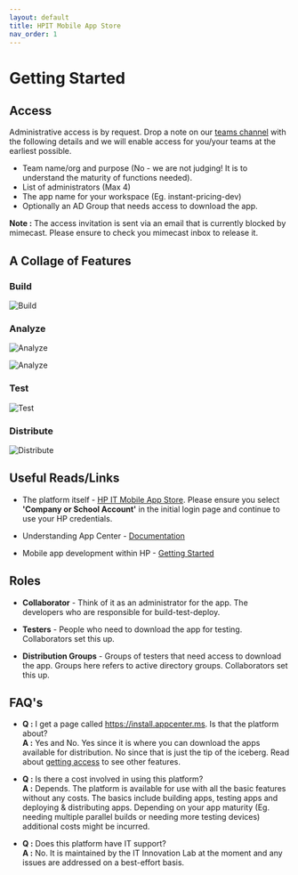 ```yaml
---
layout: default
title: HPIT Mobile App Store
nav_order: 1
---
```


# Getting Started

## Access

Administrative access is by request. Drop a note on our [teams channel](https://teams.microsoft.com/l/channel/19%3a5a50084f56a44112aef868c42f5449a9%40thread.skype/Digital%2520Blueprints?groupId=30bf84ee-cbc3-4b5f-9b5f-9ceb24daada4&tenantId=ca7981a2-785a-463d-b82a-3db87dfc3ce6) with the following details and we will enable access for you/your teams at the earliest possible.

- Team name/org and purpose (No - we are not judging! It is to understand the maturity of functions needed).
- List of administrators (Max 4)
- The app name for your workspace (Eg. instant-pricing-dev)
- Optionally an AD Group that needs access to download the app.

**Note :** The access invitation is sent via an email that is currently blocked by mimecast. Please ensure to check you mimecast inbox to release it.

## A Collage of Features

### Build
![Build](../../assets/images/mobileAppStore/build_thumbnail.png)

### Analyze
![Analyze](../../assets/images/mobileAppStore/analyze.png)

![Analyze](../../assets/images/mobileAppStore/analyze1.png)

### Test 
![Test](../../assets/images/mobileAppStore/test.png)

### Distribute
![Distribute](../../assets/images/mobileAppStore/distribute.png)

## Useful Reads/Links 

- The platform itself - [HP IT Mobile App Store](https://appcenter.ms/orgs/hp-it-incubator). Please ensure you select **'Company or School Account'** in the initial login page and continue to use your HP credentials.

- Understanding App Center - [Documentation](https://docs.microsoft.com/en-us/appcenter/)
  
-  Mobile app development within HP - [Getting Started](mobile_app_development.md)

## Roles

- **Collaborator** - Think of it as an administrator for the app. The developers who are responsible for build-test-deploy. 
  
- **Testers** - People who need to download the app for testing. Collaborators set this up.
  
- **Distribution Groups** - Groups of testers that need access to download the app. Groups here refers to active directory groups. Collaborators set this up.

## FAQ's

- **Q :** I get a page called https://install.appcenter.ms. Is that the platform about?  
  **A :** Yes and No. Yes since it is where you can download the apps available for distribution. No since that is just the tip of the iceberg. Read about [getting access](#Access) to see other features.  


- **Q :** Is there a cost involved in using this platform?   
  **A :** Depends. The platform is available for use with all the basic features without any costs. The basics include building apps, testing apps and deploying & distributing apps. Depending on your app maturity (Eg. needing multiple parallel builds or needing more testing devices) additional costs might be incurred.


- **Q :** Does this platform have IT support?  
  **A :** No. It is maintained by the IT Innovation Lab at the moment and any issues are addressed on a best-effort basis. 